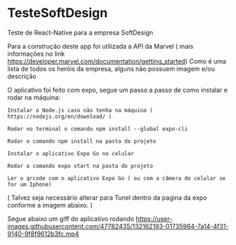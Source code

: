 



# TesteSoftDesign
Teste de React-Native para a empresa SoftDesign

Para a construção deste app foi utilizada a API da Marvel ( mais informações no link https://developer.marvel.com/documentation/getting_started)
Como é uma lista de todos os heróis da empresa, alguns não possuem imagem e/ou descrição

O aplicativo foi feito com expo, segue um passo a passo de como instalar e rodar na máquina:

    Instalar o Node.js caso não tenha na máquina ( https://nodejs.org/en/download/ )

    Rodar no terminal o comando npm install --global expo-cli

    Rodar o comando npm install na pasta do projeto

    Instalar o aplicativo Expo Go no celular

    Rodar o comando expo start na pasta do projeto

    Ler o qrcode com o aplicativo Expo Go ( ou com a câmera do celular se for um Iphone)

( Talvez seja necessário alterar para Tunel dentro da pagina da expo conforme a imagem abaixo. )






Segue abaixo um giff do aplicativo rodando 
https://user-images.githubusercontent.com/47782435/132162193-01735984-7a14-4f31-9140-9f8f9612b3fc.mp4
